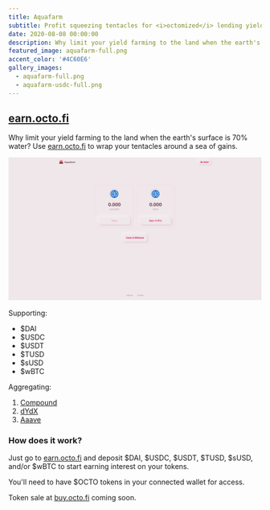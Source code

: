 ```yaml
---
title: Aquafarm
subtitle: Profit squeezing tentacles for <i>octomized</i> lending yields on Ethereum — Q3, 2020.
date: 2020-08-08 00:00:00
description: Why limit your yield farming to the land when the earth's surface is 70% water? Wrap your tentacles around a sea of gains.
featured_image: aquafarm-full.png
accent_color: '#4C60E6'
gallery_images:
  - aquafarm-full.png
  - aquafarm-usdc-full.png
---
```


## [earn.octo.fi](https://earn.octo.fi)

Why limit your yield farming to the land when the earth's surface is 70% water? Use [earn.octo.fi](https://earn.octo.fi) to wrap your tentacles around a sea of gains.

![](/images/projects/aquafarm-usdc-full.png)

Supporting:

* $DAI
* $USDC
* $USDT
* $TUSD
* $sUSD
* $wBTC

Aggregating:

1. [Compound](http://compound.finance/)
2. [dYdX](http://dydx.exchange/)
3. [Aaave](http://aave.com/)

### How does it work?

Just go to [earn.octo.fi](https://earn.octo.fi) and deposit $DAI, $USDC, $USDT, $TUSD, $sUSD, and/or $wBTC to start earning interest on your tokens.

You'll need to have $OCTO tokens in your connected wallet for access. 

Token sale at [buy.octo.fi](https://buy.octo.fi) coming soon.
